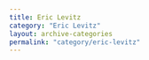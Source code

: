 ```yaml
---
title: Eric Levitz
category: "Eric Levitz"
layout: archive-categories
permalink: "category/eric-levitz"
---
```


